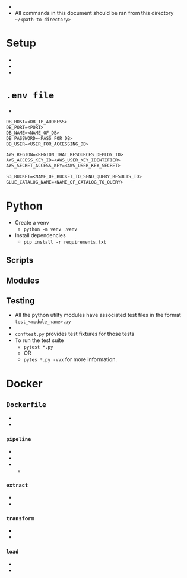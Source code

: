 # <!-- Capitalised directory name -->

- <!-- Purpose of directory. -->
- All commands in this document should be ran from this directory `~/<path-to-directory>`

# Setup

- <!-- Neccessary installation instructions. -->
- <!-- Include commands for CLI. -->
- <!-- Include variations for operating system e.g. Mac, Windows, Linux. -->

# `.env file`
- <!-- Example env file below. -->
```txt
DB_HOST=<DB_IP_ADDRESS>
DB_PORT=<PORT>
DB_NAME=<NAME_OF_DB>
DB_PASSWORD=<PASS_FOR_DB>
DB_USER=<USER_FOR_ACCESSING_DB>

AWS_REGION=<REGION_THAT_RESOURCES_DEPLOY_TO>
AWS_ACCESS_KEY_ID=<AWS_USER_KEY_IDENTIFIER>
AWS_SECRET_ACCESS_KEY=<AWS_USER_KEY_SECRET>

S3_BUCKET=<NAME_OF_BUCKET_TO_SEND_QUERY_RESULTS_TO>
GLUE_CATALOG_NAME=<NAME_OF_CATALOG_TO_QUERY>
```

# Python

- Create a venv
    - `python -m venv .venv`
- Install dependencies
    - `pip install -r requirements.txt`

## Scripts

<!-- List of sections for each file that is a script in this directory. -->

## Modules

<!-- List of sections for each file that is a module in this directory. -->

## Testing

- All the python utilty modules have associated test files in the format `test_<module_name>.py`
- <!-- Include the conftest line if it has been used. -->
- `conftest.py` provides test fixtures for those tests
- To run the test suite
    - `pytest *.py`
    - OR
    - `pytes *.py -vvx` for more information.

<!-- Optional sections that may be of use. -->

# Docker

## `Dockerfile`

- <!-- Purpose of Dockerfile. What it builds? Lambda etc. -->
- <!-- Command to build image. -->

<!------------------------------------------->

### `pipeline`

- <!-- Script description. -->
- <!-- Base command to run. -->
- - <!-- Any additional commands that may be useful. -->

### `extract`

- <!-- Module description. -->
- <!-- Key function signiatures. -->

### `transform`

- <!-- Module description. -->
- <!-- Key function signiatures. -->

### `load`

- <!-- Module description. -->
- <!-- Key function signiatures. -->
